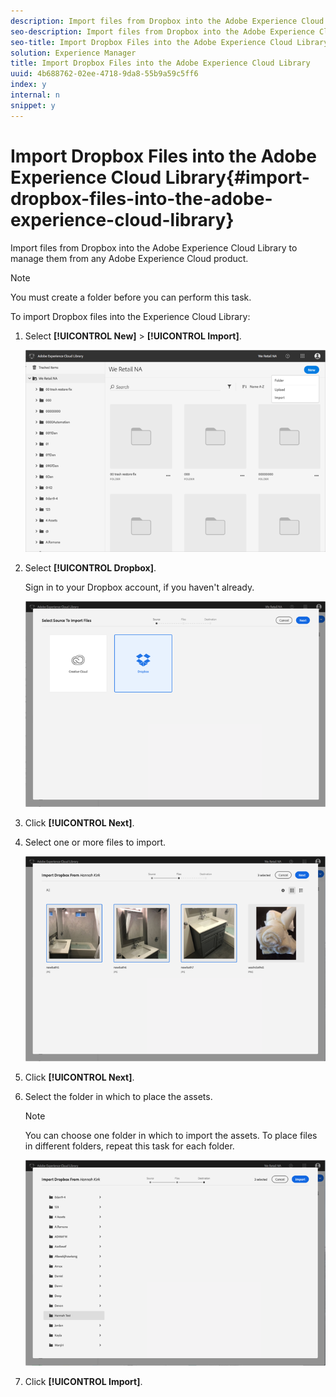 ```yaml
---
description: Import files from Dropbox into the Adobe Experience Cloud Library to manage them from any Adobe Experience Cloud product.
seo-description: Import files from Dropbox into the Adobe Experience Cloud Library to manage them from any Adobe Experience Cloud product.
seo-title: Import Dropbox Files into the Adobe Experience Cloud Library
solution: Experience Manager
title: Import Dropbox Files into the Adobe Experience Cloud Library
uuid: 4b688762-02ee-4718-9da8-55b9a59c5ff6
index: y
internal: n
snippet: y
---
```


# Import Dropbox Files into the Adobe Experience Cloud Library{#import-dropbox-files-into-the-adobe-experience-cloud-library}

Import files from Dropbox into the Adobe Experience Cloud Library to manage them from any Adobe Experience Cloud product.

>[!NOTE]
>
>You must create a folder before you can perform this task.

To import Dropbox files into the Experience Cloud Library:

1. Select **[!UICONTROL New]** > **[!UICONTROL Import]**.

   ![](assets/library_new_folder_upload.png)

1. Select **[!UICONTROL Dropbox]**.

   Sign in to your Dropbox account, if you haven't already.

   ![](assets/library_import_db.png)

1. Click **[!UICONTROL Next]**.
1. Select one or more files to import.

   ![](assets/library_import_db_files_selected.png)

1. Click **[!UICONTROL Next]**.
1. Select the folder in which to place the assets.

   >[!NOTE]
   >
   >You can choose one folder in which to import the assets. To place files in different folders, repeat this task for each folder.

   ![](assets/library_import_db_folder_select.png)

1. Click **[!UICONTROL Import]**.

